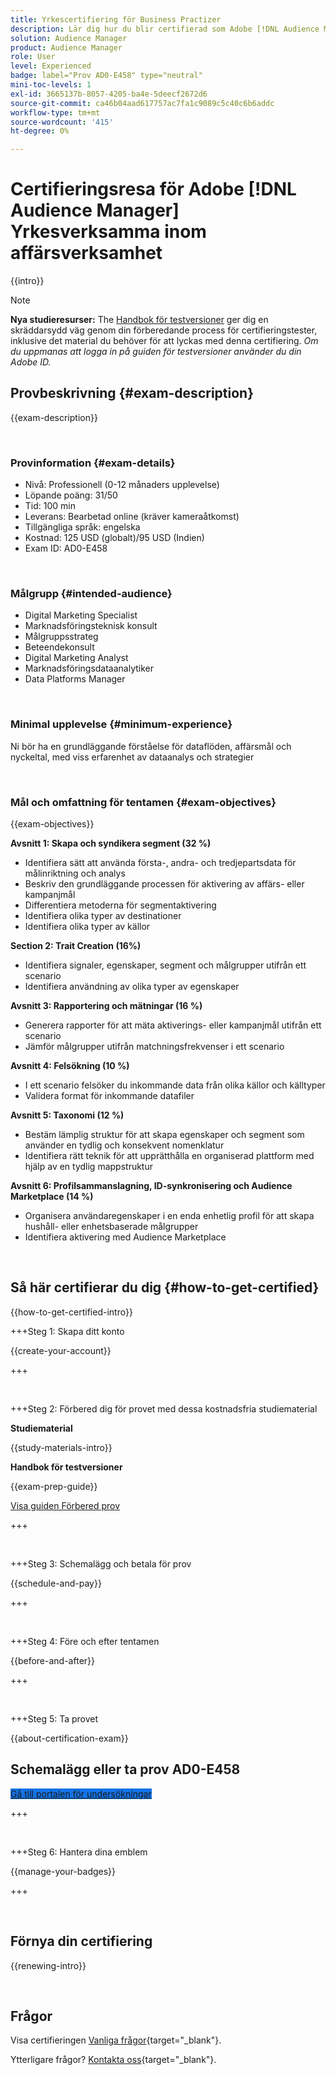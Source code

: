 ```yaml
---
title: Yrkescertifiering för Business Practizer
description: Lär dig hur du blir certifierad som Adobe [!DNL Audience Manager] Yrkesverksamma inom affärsverksamhet.
solution: Audience Manager
product: Audience Manager
role: User
level: Experienced
badge: label="Prov AD0-E458" type="neutral"
mini-toc-levels: 1
exl-id: 3665137b-8057-4205-ba4e-5deecf2672d6
source-git-commit: ca46b04aad617757ac7fa1c9089c5c40c6b6addc
workflow-type: tm+mt
source-wordcount: '415'
ht-degree: 0%

---
```


# Certifieringsresa för Adobe [!DNL Audience Manager] Yrkesverksamma inom affärsverksamhet

{{intro}}

>[!NOTE]
>
>**Nya studieresurser:** The [Handbok för testversioner](https://app.rockinfo.com/courses/245) ger dig en skräddarsydd väg genom din förberedande process för certifieringstester, inklusive det material du behöver för att lyckas med denna certifiering. _Om du uppmanas att logga in på guiden för testversioner använder du din Adobe ID._

## Provbeskrivning {#exam-description}

{{exam-description}}

<br>

### Provinformation {#exam-details}

* Nivå: Professionell (0-12 månaders upplevelse)
* Löpande poäng: 31/50
* Tid: 100 min
* Leverans: Bearbetad online (kräver kameraåtkomst)
* Tillgängliga språk: engelska
* Kostnad: 125 USD (globalt)/95 USD (Indien)
* Exam ID: AD0-E458

<br>

### Målgrupp {#intended-audience}

* Digital Marketing Specialist
* Marknadsföringsteknisk konsult
* Målgruppsstrateg
* Beteendekonsult
* Digital Marketing Analyst
* Marknadsföringsdataanalytiker
* Data Platforms Manager

<br>

### Minimal upplevelse {#minimum-experience}

Ni bör ha en grundläggande förståelse för dataflöden, affärsmål och nyckeltal, med viss erfarenhet av dataanalys och strategier

<br>

### Mål och omfattning för tentamen {#exam-objectives}

{{exam-objectives}}

**Avsnitt 1: Skapa och syndikera segment (32 %)**

* Identifiera sätt att använda första-, andra- och tredjepartsdata för målinriktning och analys
* Beskriv den grundläggande processen för aktivering av affärs- eller kampanjmål
* Differentiera metoderna för segmentaktivering
* Identifiera olika typer av destinationer
* Identifiera olika typer av källor

**Section 2: Trait Creation (16%)**

* Identifiera signaler, egenskaper, segment och målgrupper utifrån ett scenario
* Identifiera användning av olika typer av egenskaper

**Avsnitt 3: Rapportering och mätningar (16 %)**

* Generera rapporter för att mäta aktiverings- eller kampanjmål utifrån ett scenario
* Jämför målgrupper utifrån matchningsfrekvenser i ett scenario

**Avsnitt 4: Felsökning (10 %)**

* I ett scenario felsöker du inkommande data från olika källor och källtyper
* Validera format för inkommande datafiler

**Avsnitt 5: Taxonomi (12 %)**

* Bestäm lämplig struktur för att skapa egenskaper och segment som använder en tydlig och konsekvent nomenklatur
* Identifiera rätt teknik för att upprätthålla en organiserad plattform med hjälp av en tydlig mappstruktur

**Avsnitt 6: Profilsammanslagning, ID-synkronisering och Audience Marketplace (14 %)**

* Organisera användaregenskaper i en enda enhetlig profil för att skapa hushåll- eller enhetsbaserade målgrupper
* Identifiera aktivering med Audience Marketplace

<br>

## Så här certifierar du dig {#how-to-get-certified}

{{how-to-get-certified-intro}}

+++Steg 1: Skapa ditt konto

{{create-your-account}}

+++

<br>

+++Steg 2: Förbered dig för provet med dessa kostnadsfria studiematerial

**Studiematerial**

{{study-materials-intro}}

**Handbok för testversioner**

{{exam-prep-guide}}

[Visa guiden Förbered prov](https://app.rockinfo.com/courses/245)

+++

<br>

+++Steg 3: Schemalägg och betala för prov

{{schedule-and-pay}}

+++

<br>

+++Steg 4: Före och efter tentamen

{{before-and-after}}

+++

<br>

+++Steg 5: Ta provet

{{about-certification-exam}}

## Schemalägg eller ta prov AD0-E458

<a href="https://www.certmetrics.com/adobe/candidate/examity_sso.aspx?eid=AD0-E458" target="_blank" class="spectrum-Button spectrum-Button--fill spectrum-Button--accent spectrum-Button--sizeM is-margin-bottom-big-big at-element-click-tracking" style="background-color:#1473E6">

<span class="spectrum-Button-label has-no-wrap">
   Gå till portalen för undersökningar
</span>
</a>

+++

<br>

+++Steg 6: Hantera dina emblem

{{manage-your-badges}}

+++

<br>

## Förnya din certifiering

{{renewing-intro}}

<br>

## Frågor

Visa certifieringen [Vanliga frågor](https://experienceleague.adobe.com/docs/certification/certification/faq.html){target="_blank"}.

Ytterligare frågor? [Kontakta oss](mailto:certif@adobe.com){target="_blank"}.

